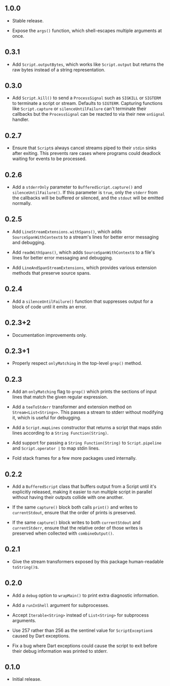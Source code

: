 ## 1.0.0

* Stable release.

* Expose the `args()` function, which shell-escapes multiple arguments at once.

## 0.3.1

* Add `Script.outputBytes`, which works like `Script.output` but returns the raw
  bytes instead of a string representation.

## 0.3.0

* Add `Script.kill()` to send a `ProcessSignal` such as `SIGKILL` or `SIGTERM`
  to terminate a script or stream. Defaults to `SIGTERM`. Capturing functions
  like `Script.capture` or `silenceUntilFailure` can't terminate their callbacks
  but the `ProcessSignal` can be reacted to via their new `onSignal` handler.

## 0.2.7

* Ensure that `Script`s always cancel streams piped to their `stdin` sinks after
  exiting. This prevents rare cases where programs could deadlock waiting for
  events to be processed.

## 0.2.6

* Add a `stderrOnly` parameter to `BufferedScript.capture()` and
  `silenceUntilFailure()`. If this parameter is `true`, only the `stderr` from
  the callbacks will be buffered or silenced, and the `stdout` will be emitted
  normally.

## 0.2.5

* Add `LineStreamExtensions.withSpans()`, which adds `SourceSpanWithContext`s to
  a stream's lines for better error messaging and debugging.

* Add `readWithSpans()`, which adds `SourceSpanWithContext`s to a file's lines
  for better error messaging and debugging.

* Add `LineAndSpanStreamExtensions`, which provides various extension methods
  that preserve source spans.

## 0.2.4

* Add a `silenceUntilFailure()` function that suppresses output for a block of
  code until it emits an error.

## 0.2.3+2

* Documentation improvements only.

## 0.2.3+1

* Properly respect `onlyMatching` in the top-level `grep()` method.

## 0.2.3

* Add an `onlyMatching` flag to `grep()` which prints the sections of input
  lines that match the given regular expression.

* Add a `teeToStderr` transformer and extension method on
  `Stream<List<String>>`. This passes a stream to stderr without modifying it,
  which is useful for debugging.

* Add a `Script.mapLines` constructor that returns a script that maps stdin
  lines according to a `String Function(String)`.

* Add support for passing a `String Function(String)` to `Script.pipeline` and
  `Script.operator |` to map stdin lines.

* Fold stack frames for a few more packages used internally.

## 0.2.2

* Add a `BufferedScript` class that buffers output from a Script until it's
  explicitly released, making it easier to run multiple script in parallel
  without having their outputs collide with one another.

* If the same `capture()` block both calls `print()` and writes to
  `currentStdout`, ensure that the order of prints is preserved.

* If the same `capture()` block writes to both `currentStdout` and
  `currentStderr`, ensure that the relative order of those writes is preserved
  when collected with `combineOutput()`.

## 0.2.1

* Give the stream transformers exposed by this package human-readable
  `toString()`s.

## 0.2.0

* Add a `debug` option to `wrapMain()` to print extra diagnostic information.

* Add a `runInShell` argument for subprocesses.

* Accept `Iterable<String>` instead of `List<String>` for subprocess arguments.

* Use 257 rather than 256 as the sentinel value for `ScriptException`s caused by
  Dart exceptions.

* Fix a bug where Dart exceptions could cause the script to exit before their
  debug information was printed to stderr.

## 0.1.0

* Initial release.
